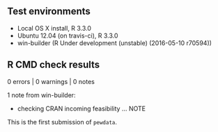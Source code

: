 ## Test environments
* Local OS X install, R 3.3.0
* Ubuntu 12.04 (on travis-ci), R 3.3.0
* win-builder (R Under development (unstable) (2016-05-10 r70594))

## R CMD check results
0 errors | 0 warnings | 0 notes

1 note from win-builder:
* checking CRAN incoming feasibility ... NOTE

This is the first submission of `pewdata`.

